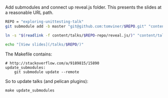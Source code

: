 Add submodules and connect up reveal.js folder. This presents the slides at a reasonable URL path.

```bash
REPO = "exploring-unittesting-talk"
git submodule add -b master "git@github.com:tomviner/$REPO.git" "content/talks/$REPO-repo"

ln -s "$(readlink -f content/talks/$REPO-repo/reveal.js/)" "content/talks/$REPO"

echo "[View slides](/talks/$REPO/)"
```

The Makefile contains:

    # http://stackoverflow.com/a/9189815/15890
    update_submodules:
        git submodule update --remote

So to update talks (and pelican plugins):

    make update_submodules
